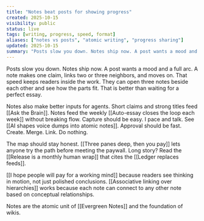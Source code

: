 ```yaml
---
title: "Notes beat posts for showing progress"
created: 2025-10-15
visibility: public
status: live
tags: [writing, progress, speed, format]
aliases: ["notes vs posts", "atomic writing", "progress sharing"]
updated: 2025-10-15
summary: "Posts slow you down. Notes ship now. A post wants a mood and a full arc. A note makes one claim, links two or three neighbors, and moves on."
---
```


Posts slow you down. Notes ship now. A post wants a mood and a full arc. A note makes one claim, links two or three neighbors, and moves on. That speed keeps readers inside the work. They can open three notes beside each other and see how the parts fit. That is better than waiting for a perfect essay.

Notes also make better inputs for agents. Short claims and strong titles feed [[Ask the Brain]]. Notes feed the weekly [[Auto-essay closes the loop each week]] without breaking flow. Capture should be easy. I pace and talk. See [[AI shapes voice dumps into atomic notes]]. Approval should be fast. Create. Merge. Link. Do nothing.

The map should stay honest. [[Three panes deep, then you pay]] lets anyone try the path before meeting the paywall. Long story? Read the [[Release is a monthly human wrap]] that cites the [[Ledger replaces feeds]].

[[I hope people will pay for a working mind]] because readers see thinking in motion, not just polished conclusions. [[Associative linking over hierarchies]] works because each note can connect to any other note based on conceptual relationships.

Notes are the atomic unit of [[Evergreen Notes]] and the foundation of wikis.
